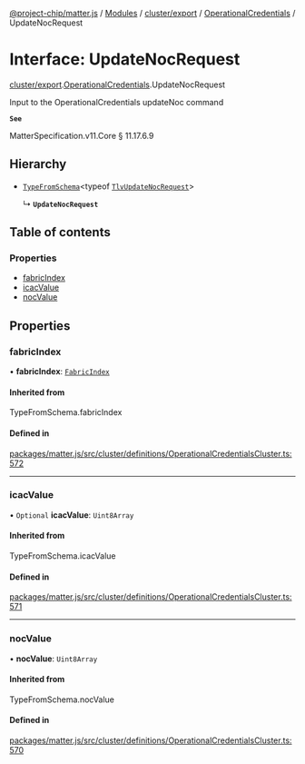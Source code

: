 [@project-chip/matter.js](../README.md) / [Modules](../modules.md) / [cluster/export](../modules/cluster_export.md) / [OperationalCredentials](../modules/cluster_export.OperationalCredentials.md) / UpdateNocRequest

# Interface: UpdateNocRequest

[cluster/export](../modules/cluster_export.md).[OperationalCredentials](../modules/cluster_export.OperationalCredentials.md).UpdateNocRequest

Input to the OperationalCredentials updateNoc command

**`See`**

MatterSpecification.v11.Core § 11.17.6.9

## Hierarchy

- [`TypeFromSchema`](../modules/tlv_export.md#typefromschema)\<typeof [`TlvUpdateNocRequest`](../modules/cluster_export.OperationalCredentials.md#tlvupdatenocrequest)\>

  ↳ **`UpdateNocRequest`**

## Table of contents

### Properties

- [fabricIndex](cluster_export.OperationalCredentials.UpdateNocRequest.md#fabricindex)
- [icacValue](cluster_export.OperationalCredentials.UpdateNocRequest.md#icacvalue)
- [nocValue](cluster_export.OperationalCredentials.UpdateNocRequest.md#nocvalue)

## Properties

### fabricIndex

• **fabricIndex**: [`FabricIndex`](../modules/datatype_export.md#fabricindex)

#### Inherited from

TypeFromSchema.fabricIndex

#### Defined in

[packages/matter.js/src/cluster/definitions/OperationalCredentialsCluster.ts:572](https://github.com/project-chip/matter.js/blob/558e12c94a201592c28c7bc0743705360b3e5ca6/packages/matter.js/src/cluster/definitions/OperationalCredentialsCluster.ts#L572)

___

### icacValue

• `Optional` **icacValue**: `Uint8Array`

#### Inherited from

TypeFromSchema.icacValue

#### Defined in

[packages/matter.js/src/cluster/definitions/OperationalCredentialsCluster.ts:571](https://github.com/project-chip/matter.js/blob/558e12c94a201592c28c7bc0743705360b3e5ca6/packages/matter.js/src/cluster/definitions/OperationalCredentialsCluster.ts#L571)

___

### nocValue

• **nocValue**: `Uint8Array`

#### Inherited from

TypeFromSchema.nocValue

#### Defined in

[packages/matter.js/src/cluster/definitions/OperationalCredentialsCluster.ts:570](https://github.com/project-chip/matter.js/blob/558e12c94a201592c28c7bc0743705360b3e5ca6/packages/matter.js/src/cluster/definitions/OperationalCredentialsCluster.ts#L570)
